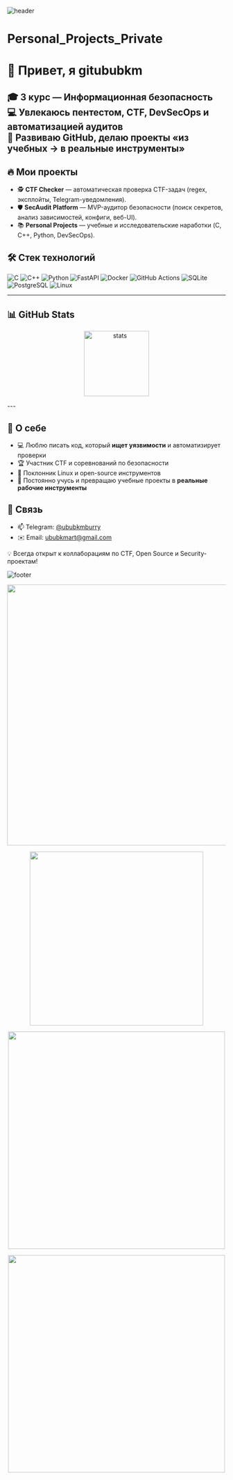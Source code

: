 ![header](https://capsule-render.vercel.app/api?type=wave&color=gradient&height=200&section=header&text=Welcome%20to%20my%20GitHub!&fontSize=40&animation=fadeIn&fontAlignY=35)
# Personal_Projects_Private
# 👋 Привет, я gitububkm

🎓 3 курс — Информационная безопасность  
💻 Увлекаюсь **пентестом, CTF, DevSecOps и автоматизацией аудитов**  
🚀 Развиваю GitHub, делаю проекты «из учебных → в реальные инструменты»  
---

## 🔥 Мои проекты

- 🕵️ **CTF Checker** — автоматическая проверка CTF-задач (regex, эксплойты, Telegram-уведомления).  
- 🛡️ **SecAudit Platform** — MVP-аудитор безопасности (поиск секретов, анализ зависимостей, конфиги, веб-UI).  
- 📚 **Personal Projects** — учебные и исследовательские наработки (C, C++, Python, DevSecOps).  



## 🛠️ Стек технологий
![C](https://img.shields.io/badge/-C-00599C?style=flat&logo=c&logoColor=white)
![C++](https://img.shields.io/badge/-C++-00599C?style=flat&logo=c%2B%2B&logoColor=white)
![Python](https://img.shields.io/badge/-Python-3776AB?style=flat&logo=python&logoColor=white)
![FastAPI](https://img.shields.io/badge/-FastAPI-009688?style=flat&logo=fastapi&logoColor=white)
![Docker](https://img.shields.io/badge/-Docker-2496ED?style=flat&logo=docker&logoColor=white)
![GitHub Actions](https://img.shields.io/badge/-GitHub%20Actions-2088FF?style=flat&logo=github-actions&logoColor=white)
![SQLite](https://img.shields.io/badge/-SQLite-003B57?style=flat&logo=sqlite&logoColor=white)
![PostgreSQL](https://img.shields.io/badge/-PostgreSQL-4169E1?style=flat&logo=postgresql&logoColor=white)
![Linux](https://img.shields.io/badge/-Linux-FCC624?style=flat&logo=linux&logoColor=black)

---

## 📊 GitHub Stats

<p align="center">
  <img src="https://github-readme-stats.vercel.app/api?username=yourname&show_icons=true&theme=radical" alt="stats" height="150"/>
</p>
---

## 🎯 О себе
- 💻 Люблю писать код, который **ищет уязвимости** и автоматизирует проверки  
- 🏆 Участник CTF и соревнований по безопасности  
- 🐧 Поклонник Linux и open-source инструментов  
- 🚀 Постоянно учусь и превращаю учебные проекты в **реальные рабочие инструменты**


## 🤝 Связь
- 📫 Telegram: [@ububkmburry](https://t.me/ububkmburry)  
- ✉️ Email: ububkmart@gmail.com  

💡 Всегда открыт к коллаборациям по CTF, Open Source и Security-проектам!

![footer](https://capsule-render.vercel.app/api?type=waving&color=gradient&height=100&section=footer)
<p align="center">
  <img src="https://media.giphy.com/media/xTiTnqUxyWbsAXq7Ju/giphy.gif" width="600">
</p>
<p align="center">
  <img src="https://media.giphy.com/media/26AHONQ79FdWZhAI0/giphy.gif" width="400">
</p>
<p align="center">
  <img src="https://media.giphy.com/media/l0ExncehJzexFpRHq/giphy.gif" width="500">
</p>
<p align="center">
  <img src="https://media.giphy.com/media/nGMnDqebzDcfm/giphy.gif" width="500">
</p>


